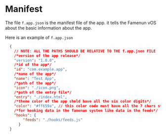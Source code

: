 # Manifest

The file `f.app.json` is the manifest file of the app. it tells the Famenun vOS about the basic information about the app.

Here is an example of `f.app.json`

``` json
  {
    // NOTE: ALL THE PATHS SHOULD BE RELATIVE TO THE f.app.json FILE
    /*version of the app release*/
    "version": "1.0.0",
    /*id of the app*/
    "id": "com.example.app",
    /*name of the app*/
    "name": "Test App",
    /*path of the app*/
    "icon": "./icon.png",
    /*path of the entry file*/
    "entry": "./index.html",
    /*theme color of the app shold have all the six color digits*/
    "color": "#ff659a", // this color code must have all the 7 chars starting from # for ex #fff is invalid and #ffffff is valid
    /*for hooking data in the famenun system like data in the feeds*/
    "hooks": {
        "feeds": "./hooks/feeds.js"
      }
  }
```